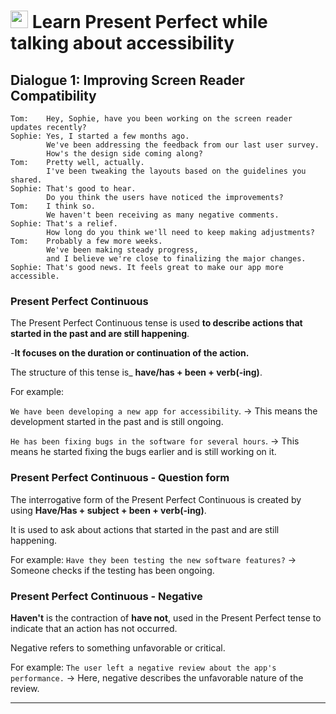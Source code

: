# <img width="28" height="28" src="https://img.icons8.com/emoji/28/united-kingdom-emoji.png" alt="united-kingdom-emoji"/> Learn Present Perfect while talking about accessibility

## Dialogue 1: Improving Screen Reader Compatibility

```
Tom:    Hey, Sophie, have you been working on the screen reader updates recently?
Sophie: Yes, I started a few months ago.
        We've been addressing the feedback from our last user survey.
        How's the design side coming along?
Tom:    Pretty well, actually.
        I've been tweaking the layouts based on the guidelines you shared.
Sophie: That's good to hear.
        Do you think the users have noticed the improvements?
Tom:    I think so.
        We haven't been receiving as many negative comments.
Sophie: That's a relief.
        How long do you think we'll need to keep making adjustments?
Tom:    Probably a few more weeks.
        We've been making steady progress,
        and I believe we're close to finalizing the major changes.
Sophie: That's good news. It feels great to make our app more accessible.
```

### Present Perfect Continuous

The Present Perfect Continuous tense is used **to describe actions that started in the past and are still happening**. 

-**It focuses on the duration or continuation of the action.** 

The structure of this tense is_ **have/has + been + verb(-ing)**. 

For example:

`We have been developing a new app for accessibility`. -> This means the development started in the past and is still ongoing.

`He has been fixing bugs in the software for several hours`. -> This means he started fixing the bugs earlier and is still working on it.

### Present Perfect Continuous - Question form

The interrogative form of the Present Perfect Continuous is created by using **Have/Has + subject + been + verb(-ing)**. 

It is used to ask about actions that started in the past and are still happening. 

For example: `Have they been testing the new software features?` -> Someone checks if the testing has been ongoing.

### Present Perfect Continuous - Negative

**Haven't** is the contraction of **have not**, used in the Present Perfect tense to indicate that an action has not occurred.

Negative refers to something unfavorable or critical. 

For example: `The user left a negative review about the app's performance.` -> Here, negative describes the unfavorable nature of the review.

----
